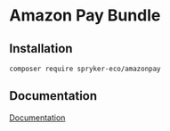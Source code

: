 # Amazon Pay Bundle

## Installation

```
composer require spryker-eco/amazonpay
```

## Documentation

[Documentation](https://spryker.github.io)

